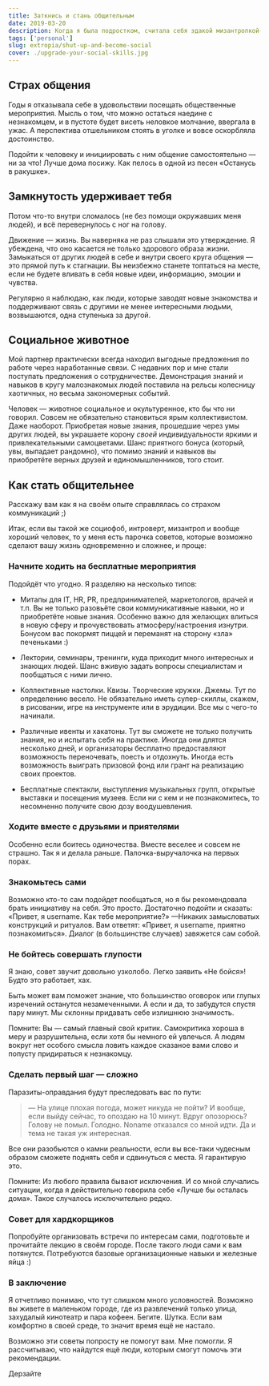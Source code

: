 ```yaml
---
title: Заткнись и стань общительным
date: 2019-03-20
description: Когда я была подростком, считала себя эдакой мизантропкой-одиночкой, которой чуждо людское общество и противна сама его суть. Слово «человечность» имело негативный подтекст, и звучало для моих ушей словно ругательство. Со временем юношеский максимализм сходил на убыль. Мизантропию и угрюмость сменили социофобия и скромность. Общественные места, центральные улочки, транспорт в часы пик — всё это вызывало раздражение. Долгое присутствие среди них — опустошало. Дома я залечивала «раны», восполняя запасы сил.
tags: ['personal']
slug: extropia/shut-up-and-become-social
cover: ./upgrade-your-social-skills.jpg
---
```


## Страх общения

Годы я отказывала себе в удовольствии посещать общественные мероприятия. Мысль о том, что можно остаться наедине с незнакомцем, и в пустоте будет висеть неловкое молчание, ввергала в ужас. А перспектива отшельником стоять в уголке и вовсе оскорбляла достоинство.

Подойти к человеку и инициировать с ним общение самостоятельно — ни за что! Лучше дома посижу. Как пелось в одной из песен «Останусь в ракушке».

## Замкнутость удерживает тебя

Потом что-то внутри сломалось (не без помощи окружавших меня людей), и всё перевернулось с ног на голову.

Движение — жизнь. Вы наверняка не раз слышали это утверждение. Я убеждена, что оно касается не только здорового образа жизни. Замыкаться от других людей в себе и внутри своего круга общения — это прямой путь к стагнации. Вы неизбежно станете топтаться на месте, если не будете вливать в себя новые идеи, информацию, эмоции и чувства.

Регулярно я наблюдаю, как люди, которые заводят новые знакомства и поддерживают связь с другими не менее интересными людьми, возвышаются, одна ступенька за другой.

## Социальное животное

Мой партнер практически всегда находил выгодные предложения по работе через наработанные связи. С недавних пор и мне стали поступать предложения о сотрудничестве. Демонстрация знаний и навыков в кругу малознакомых людей поставила на рельсы колесницу хаотичных, но весьма закономерных событий.

Человек — животное социальное и окультуренное, кто бы что ни говорил. Совсем не обязательно становиться ярым коллективистом. Даже наоборот. Приобретая новые знания, прошедшие через умы других людей, вы украшаете корону _своей_ индивидуальности яркими и привлекательными самоцветами. Шанс приятного бонуса (который, увы, выпадает рандомно), что помимо знаний и навыков вы приобретёте верных друзей и единомышленников, того стоит.

## Как стать общительнее

Расскажу вам как я на своём опыте справлялась со страхом коммуникаций ;)

Итак, если вы такой же социофоб, интроверт, мизантроп и вообще хороший человек, то у меня есть парочка советов, которые возможно сделают вашу жизнь одновременно и сложнее, и проще:

### Начните ходить на бесплатные мероприятия

Подойдёт что угодно. Я разделяю на несколько типов:

- Митапы для IT, HR, PR, предпринимателей, маркетологов, врачей и т.п. Вы не только разовьёте свои коммуникативные навыки, но и приобретёте новые знания. Особенно важно для желающих влиться в новую сферу и прочувствовать атмосферу/настроения изнутри. Бонусом вас покормят пиццей и переманят на сторону «зла» печеньками :)

- Лектории, семинары, тренинги, куда приходит много интересных и знающих людей. Шанс вживую задать вопросы специалистам и пообщаться с ними лично.

- Коллективные настолки. Квизы. Творческие кружки. Джемы. Тут по определению весело. Не обязательно иметь супер-скиллы, скажем, в рисовании, игре на инструменте или в эрудиции. Все мы с чего-то начинали.

- Различные ивенты и хакатоны. Тут вы сможете не только получить знания, но и испытать себя на практике. Иногда они длятся несколько дней, и организаторы бесплатно предоставляют возможность переночевать, поесть и отдохнуть. Иногда есть возможность выиграть призовой фонд или грант на реализацию своих проектов.

- Бесплатные спектакли, выступления музыкальных групп, открытые выставки и посещения музеев. Если ни с кем и не познакомитесь, то несомненно получите свою дозу воодушевления.

### Ходите вместе с друзьями и приятелями

Особенно если боитесь одиночества. Вместе веселее и совсем не страшно. Так я и делала раньше. Палочка-выручалочка на первых порах.

### Знакомьтесь сами

Возможно кто-то сам подойдет пообщаться, но я бы рекомендовала брать инициативу на себя. Это просто. Достаточно подойти и сказать:
«Привет, я username. Как тебе мероприятие?» —Никаких замысловатых конструкций и ритуалов. Вам ответят:
«Привет, я username, приятно познакомиться».
Диалог (в большинстве случаев) завяжется сам собой.

### Не бойтесь совершать глупости

Я знаю, совет звучит довольно узколобо. Легко заявить «Не бойся»! Будто это работает, хах.

Быть может вам поможет знание, что большинство оговорок или глупых изречений останутся незамеченными. А если и да, то забудутся спустя пару минут. Мы склонны придавать себе излишнюю значимость.

Помните: Вы — самый главный свой критик. Самокритика хороша в меру и разрушительна, если хотя бы немного ей увлечься. А людям вокруг нет особого смысла ловить каждое сказаное вами слово и попусту придираться к незнакомцу.

### Сделать первый шаг — сложно

Паразиты-оправдания будут преследовать вас по пути:

> — На улице плохая погода, может никуда не пойти? И вообще, если выйду сейчас, то опоздаю на 10 минут. Вдруг опозорюсь? Голову не помыл. Голодно. Noname отказался со мной идти. Да и тема не такая уж интересная.

Все они разобьются о камни реальности, если вы все-таки чудесным образом сможете поднять себя и сдвинуться с места. Я гарантирую это.

Помните: Из любого правила бывают исключения. И со мной случались ситуации, когда я действительно говорила себе «Лучше бы осталась дома». Такое случалось исключительно редко.

### Совет для хардкорщиков

Попробуйте организовать встречи по интересам сами, подготовьте и прочитайте лекцию в своём городе. После такого люди сами к вам потянутся. Потребуются базовые организационные навыки и железные яйца :)

### В заключение

Я отчетливо понимаю, что тут слишком много условностей. Возможно вы живете в маленьком городе, где из развлечений только улица, захудалый кинотеатр и пара кофеен. Бегите. Шутка. Если вам комфортно в своей среде, то значит время ещё не настало.

Возможно эти советы попросту не помогут вам. Мне помогли. Я рассчитываю, что найдутся ещё люди, которым смогут помочь эти рекомендации.

Дерзайте
